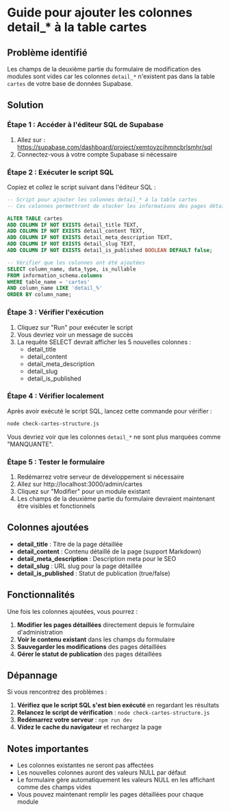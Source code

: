 # Guide pour ajouter les colonnes detail_* à la table cartes

## Problème identifié

Les champs de la deuxième partie du formulaire de modification des modules sont vides car les colonnes `detail_*` n'existent pas dans la table `cartes` de votre base de données Supabase.

## Solution

### Étape 1 : Accéder à l'éditeur SQL de Supabase

1. Allez sur : https://supabase.com/dashboard/project/xemtoyzcihmncbrlsmhr/sql
2. Connectez-vous à votre compte Supabase si nécessaire

### Étape 2 : Exécuter le script SQL

Copiez et collez le script suivant dans l'éditeur SQL :

```sql
-- Script pour ajouter les colonnes detail_* à la table cartes
-- Ces colonnes permettront de stocker les informations des pages détaillées

ALTER TABLE cartes 
ADD COLUMN IF NOT EXISTS detail_title TEXT,
ADD COLUMN IF NOT EXISTS detail_content TEXT,
ADD COLUMN IF NOT EXISTS detail_meta_description TEXT,
ADD COLUMN IF NOT EXISTS detail_slug TEXT,
ADD COLUMN IF NOT EXISTS detail_is_published BOOLEAN DEFAULT false;

-- Vérifier que les colonnes ont été ajoutées
SELECT column_name, data_type, is_nullable 
FROM information_schema.columns 
WHERE table_name = 'cartes' 
AND column_name LIKE 'detail_%'
ORDER BY column_name;
```

### Étape 3 : Vérifier l'exécution

1. Cliquez sur "Run" pour exécuter le script
2. Vous devriez voir un message de succès
3. La requête SELECT devrait afficher les 5 nouvelles colonnes :
   - detail_title
   - detail_content
   - detail_meta_description
   - detail_slug
   - detail_is_published

### Étape 4 : Vérifier localement

Après avoir exécuté le script SQL, lancez cette commande pour vérifier :

```bash
node check-cartes-structure.js
```

Vous devriez voir que les colonnes `detail_*` ne sont plus marquées comme "MANQUANTE".

### Étape 5 : Tester le formulaire

1. Redémarrez votre serveur de développement si nécessaire
2. Allez sur http://localhost:3000/admin/cartes
3. Cliquez sur "Modifier" pour un module existant
4. Les champs de la deuxième partie du formulaire devraient maintenant être visibles et fonctionnels

## Colonnes ajoutées

- **detail_title** : Titre de la page détaillée
- **detail_content** : Contenu détaillé de la page (support Markdown)
- **detail_meta_description** : Description meta pour le SEO
- **detail_slug** : URL slug pour la page détaillée
- **detail_is_published** : Statut de publication (true/false)

## Fonctionnalités

Une fois les colonnes ajoutées, vous pourrez :

1. **Modifier les pages détaillées** directement depuis le formulaire d'administration
2. **Voir le contenu existant** dans les champs du formulaire
3. **Sauvegarder les modifications** des pages détaillées
4. **Gérer le statut de publication** des pages détaillées

## Dépannage

Si vous rencontrez des problèmes :

1. **Vérifiez que le script SQL s'est bien exécuté** en regardant les résultats
2. **Relancez le script de vérification** : `node check-cartes-structure.js`
3. **Redémarrez votre serveur** : `npm run dev`
4. **Videz le cache du navigateur** et rechargez la page

## Notes importantes

- Les colonnes existantes ne seront pas affectées
- Les nouvelles colonnes auront des valeurs NULL par défaut
- Le formulaire gère automatiquement les valeurs NULL en les affichant comme des champs vides
- Vous pouvez maintenant remplir les pages détaillées pour chaque module 